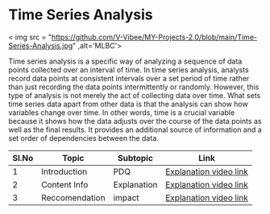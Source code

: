 # Time Series Analysis


< img src = "https://github.com/V-Vibee/MY-Projects-2.0/blob/main/Time-Series-Analysis.jpg" ,alt='MLBC'>

Time series analysis is a specific way of analyzing a sequence of data points collected over an interval of time. In time series analysis, analysts record data points at consistent intervals over a set period of time rather than just recording the data points intermittently or randomly. However, this type of analysis is not merely the act of collecting data over time. 
What sets time series data apart from other data is that the analysis can show how variables change over time. In other words, time is a crucial variable because it shows how the data adjusts over the course of the data points as well as the final results. It provides an additional source of information and a set order of dependencies between the data. 

| Sl.No| Topic| Subtopic| Link|
|-|-|-|-|
|1| Introduction | PDQ |[ Explanation video link]()
|2| Content Info | Explanation |[ Explanation video link]()
|3| Reccomendation | impact |[ Explanation video link]()
